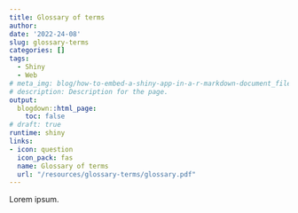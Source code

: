 ```yaml
---
title: Glossary of terms
author:
date: '2022-24-08'
slug: glossary-terms
categories: []
tags:
  - Shiny
  - Web
# meta_img: blog/how-to-embed-a-shiny-app-in-a-r-markdown-document_files/shiny-app-in-blogdown.jpeg
# description: Description for the page.
output:
  blogdown::html_page:
    toc: false
# draft: true
runtime: shiny
links:
- icon: question
  icon_pack: fas
  name: Glossary of terms
  url: "/resources/glossary-terms/glossary.pdf"
---
```


Lorem ipsum. 
